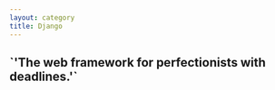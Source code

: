 ```yaml
---
layout: category
title: Django
---
```

<h2>`'The web framework for perfectionists with deadlines.'`</h2>
 